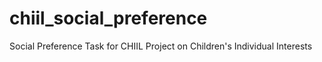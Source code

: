 # chiil_social_preference
Social Preference Task for CHIIL Project on Children's Individual Interests
